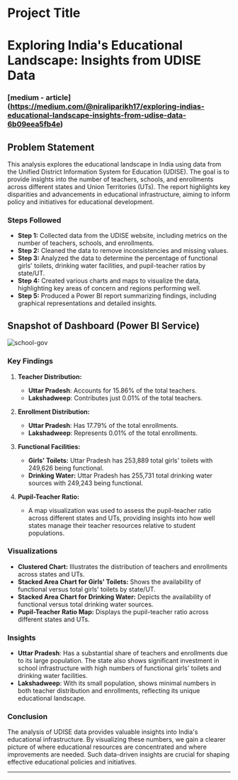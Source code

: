 
# Project Title


# Exploring India's Educational Landscape: Insights from UDISE Data

### [medium - article] (https://medium.com/@niraliparikh17/exploring-indias-educational-landscape-insights-from-udise-data-6b09eea5fb4e)

##  Problem Statement

This analysis explores the educational landscape in India using data from the Unified District Information System for Education (UDISE). The goal is to provide insights into the number of teachers, schools, and enrollments across different states and Union Territories (UTs). The report highlights key disparities and advancements in educational infrastructure, aiming to inform policy and initiatives for educational development.

### Steps Followed

- **Step 1:** Collected data from the UDISE website, including metrics on the number of teachers, schools, and enrollments.
- **Step 2:** Cleaned the data to remove inconsistencies and missing values.
- **Step 3:** Analyzed the data to determine the percentage of functional girls' toilets, drinking water facilities, and pupil-teacher ratios by state/UT.
- **Step 4:** Created various charts and maps to visualize the data, highlighting key areas of concern and regions performing well.
- **Step 5:** Produced a Power BI report summarizing findings, including graphical representations and detailed insights.

## Snapshot of Dashboard (Power BI Service)

![school-gov](https://github.com/user-attachments/assets/22885aec-b718-452c-8060-b6bb886a8053)

### Key Findings

1. **Teacher Distribution:**
   - **Uttar Pradesh**: Accounts for 15.86% of the total teachers.
   - **Lakshadweep**: Contributes just 0.01% of the total teachers.

2. **Enrollment Distribution:**
   - **Uttar Pradesh**: Has 17.79% of the total enrollments.
   - **Lakshadweep**: Represents 0.01% of the total enrollments.

3. **Functional Facilities:**
   - **Girls' Toilets:** Uttar Pradesh has 253,889 total girls' toilets with 249,626 being functional.
   - **Drinking Water:** Uttar Pradesh has 255,731 total drinking water sources with 249,243 being functional.

4. **Pupil-Teacher Ratio:**
   - A map visualization was used to assess the pupil-teacher ratio across different states and UTs, providing insights into how well states manage their teacher resources relative to student populations.


### Visualizations

- **Clustered Chart:** Illustrates the distribution of teachers and enrollments across states and UTs.
- **Stacked Area Chart for Girls' Toilets:** Shows the availability of functional versus total girls' toilets by state/UT.
- **Stacked Area Chart for Drinking Water:** Depicts the availability of functional versus total drinking water sources.
- **Pupil-Teacher Ratio Map:** Displays the pupil-teacher ratio across different states and UTs.


### Insights

- **Uttar Pradesh**: Has a substantial share of teachers and enrollments due to its large population. The state also shows significant investment in school infrastructure with high numbers of functional girls' toilets and drinking water facilities.
- **Lakshadweep**: With its small population, shows minimal numbers in both teacher distribution and enrollments, reflecting its unique educational landscape.

### Conclusion

The analysis of UDISE data provides valuable insights into India's educational infrastructure. By visualizing these numbers, we gain a clearer picture of where educational resources are concentrated and where improvements are needed. Such data-driven insights are crucial for shaping effective educational policies and initiatives.

---
